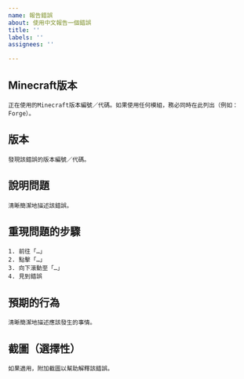 ```yaml
---
name: 報告錯誤
about: 使用中文報告一個錯誤
title: ''
labels: ''
assignees: ''

---
```


## Minecraft版本

```
正在使用的Minecraft版本編號／代碼。如果使用任何模組，務必同時在此列出（例如：Forge）。
```

## 版本

```
發現該錯誤的版本編號／代碼。
```

## 說明問題

```
清晰簡潔地描述該錯誤。
```

## 重現問題的步驟

```
1. 前往「…」
2. 點擊「…」
3. 向下滾動至「…」
4. 見到錯誤
```

## 預期的行為

```
清晰簡潔地描述應該發生的事情。
```

## 截圖（選擇性）

```
如果適用，附加截圖以幫助解釋該錯誤。
```
